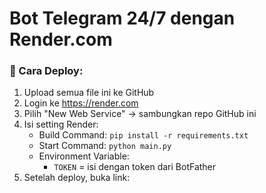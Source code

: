 # Bot Telegram 24/7 dengan Render.com

### 🔧 Cara Deploy:

1. Upload semua file ini ke GitHub
2. Login ke https://render.com
3. Pilih "New Web Service" → sambungkan repo GitHub ini
4. Isi setting Render:
   - Build Command: `pip install -r requirements.txt`
   - Start Command: `python main.py`
   - Environment Variable:  
     - `TOKEN` = isi dengan token dari BotFather
5. Setelah deploy, buka link: